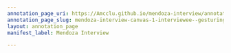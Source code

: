 ```yaml
---
annotation_page_uri: https://Amcclu.github.io/mendoza-interview/annotations/mendoza-interview-canvas-1-interviewee--gesturing--relating-firsthand-experience--body-language--eye-contact-.json
annotation_page_slug: mendoza-interview-canvas-1-interviewee--gesturing--relating-firsthand-experience--body-language--eye-contact-
layout: annotation_page
manifest_label: Mendoza Interview

---
```

